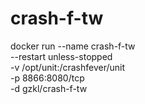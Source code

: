 # crash-f-tw
 



   docker run --name crash-f-tw\
  --restart unless-stopped\
  -v /opt/unit:/crashfever/unit\
  -p 8866:8080/tcp\
  -d gzkl/crash-f-tw
